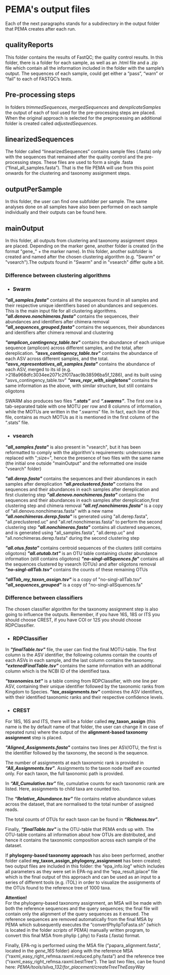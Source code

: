 # PEMA's output files
Each of the next paragraphs stands for a subdirectory in the output folder that PEMA creates after each run.

## qualityReports

This folder contains the results of FastQC; the quality control results. In this folder, there is a folder for each sample, as well as an .html file and a .zip file which contain all the information included in the folder with the sample’s output. The sequences of each sample, could get either a “pass”, “warn” or “fail” to each of FASTQC’s tests. 

## Pre-processing steps
In folders *trimmedSequences*, *mergedSequences* and *dereplicateSamples* the output of each of tool used for the pre-processing steps are placed. When the original approach is selected for the preprocessing an additional folder is created called *adjustedSequences*.

## linearizedSequences

The folder called “linearizedSequences” contains sample files (.fasta) only with the sequences that remained after the quality control and the pre-processing steps. These files are used to form a single .fasta (“final_all_samples.fasta”). That is the file PEMA will use from this point onwards for the clustering and taxonomy assignment steps.

## outputPerSample
In this folder, the user can find one subfolder per sample. The same analyses done on all samples have also been performed on each sample individually and their outputs can be found here.

## mainOutput

In this folder, all outputs from clustering and taxonomy assignment steps are placed. Depending on the marker gene, another folder is created (in the format "gene_" + the marker name). 
In this folder, another subfolder is created and named after the chosen clustering algorithm (e.g. "Swarm" or "vsearch").The outputs found in "Swarm" and in "vsearch" differ quite a bit.

### Difference between clustering algorithms

* ### Swarm 
***"all_samples.fasta"*** contains all the sequences found in all samples and their respective unique identifiers based on abundances and sequences. This is the main input file for all clustering algorithms.
***"all.denovo.nonchimeras.fasta"*** contains the sequences, their abundances and identifiers after chimera removal
***"all_sequences_grouped.fasta"*** contains the sequences, their abundances and identifiers after chimera removal and clustering

***"amplicon_contingency_table.tsv"*** contains the abundance of each unique sequence (amplicon) across different samples, and the total, after dereplication.
***"asvs_contingency_table.tsv"*** contains the abundance of each ASV across different samples, and the total.
***"asvs_representatives_all_samples.fasta"*** contains the abundance of each ASV, merged to its id (e.g. >218a968dfc3034ee2071c2f017aac9b38596ba5f_1286), and its built using "asvs_contingency_table.tsv"
***"asvs_repr_with_singletons"*** contains the same information as the above, with similar structure, but still contains oligotons

SWARM also produces two files ***“.stats”*** and ***“.swarms”***. The first one is a tab-separated table with one MOTU per row and 8 columns of information, while  the MOTUs are written in the “.swarms” file. In fact, each line of this file, contains as much MOTUs as it is mentioned in the first column of the “.stats” file.

* ### vsearch
***"all_samples.fasta"*** is also present in "vsearch", but it has been reformatted to comply with the algorithm's requirements: underscores are replaced with ";size=", hence the presence of two files with the same name (the initial one outside "mainOutput" and the reformatted one inside "vsearch" folder)

***"all.derep.fasta"*** contains the sequences and their abundances in each samples after dereplication
***"all.preclustered.fasta"*** contains the sequences and their abundances in each samples after dereplication and first clustering step
***"all.denovo.nonchimeras.fasta"*** contains the sequences and their abundances in each samples after dereplication,first clustering step and chimera removal
***"all.ref.nonchimeras.fasta"*** is a copy of "all.denovo.nonchimeras.fasta" with a new name
***"all.nonchimeras.derep.fasta"*** is generated using "all.derep.fasta", "all.preclustered.uc" and "all.ref.nonchimeras.fasta" to perform the second clustering step
***"all.nonchimeras.fasta"*** contains all clustered sequences, and is generated using "all_samples.fasta", "all.derep.uc" and "all.nonchimeras.derep.fasta" during the second clustering step

***"all.otus.fasta"*** contains centroid sequences of the clusters (still contains oligotons)
***"all.otutab.txt"*** is an OTU table containing cluster abundance information (still contains oligotons)
***"no-singl-allSquences.fa"*** contains all the sequences clustered by vsearch (OTUs) and after oligotons removal
***"no-singl-allTab.tsv"*** contains the counts of these remaining OTUs

***"allTab_my_taxon_assign.tsv"*** is a copy of "no-singl-allTab.tsv"
***"all_sequences_grouped"*** is a copy of "no-singl-allSquences.fa"

### Difference between classifiers

The chosen classifier algorithm for the taxonomy assignment step is also going to influence the outputs. Remember, if you have 16S, 18S or ITS you should choose CREST, if you have COI or 12S you should choose RDPClassifier. 

* ### RDPClassifier

In ***"finalTable.tsv"*** file, the user can find the final MOTU-table. The first column is the ASV identifier, the following columns contain the counts of each ASVs in each sample, and the last column contains the taxonomy.
***"extenedFinalTable.tsv"*** contains the same information with an additional column which is the NCBI ID of the identified taxa.

***"taxonomies.txt"*** is a table coming from RDPClassifier, with one line per ASV, containing their unique identifier followed by the taxonomic ranks from Kingdom to Species.
***"tax_assignments.tsv"*** combines the ASV identifiers, with their identified taxonomic ranks and their respective confidence levels.


* ### CREST

For 18S, 16S and ITS, there will be a folder called **my_taxon_assign** (this name is the by default name of that folder, the user can change it in case of repeated runs) where the output of the **alignment-based taxonomy assignment** step is placed.

***"Aligned_Assignments.fasta"*** contains two lines per ASV/OTU, the first is the identifier followed by the taxonomy, the second is the sequence.

The number of assignments at each taxonomic rank is provided in ***“All_Assignments.tsv”***. Assignments to the taxon node itself are counted only. For each taxon, the full taxonomic path is provided.

In ***“All_Cumulative.tsv”*** file, cumulative counts for each taxonomic rank are listed. Here, assignments to child taxa are counted too.

The ***“Relative_Abundance.tsv”*** file contains relative abundance values across the dataset, that are normalised to the total number of assigned reads.

The total counts of OTUs for each taxon can be found in ***“Richness.tsv”***. 

Finally, ***“finalTable.tsv"*** is the OTU-table that PEMA ends up with. The OTU-table contains all information about how OTUs are distributed, and hence it contains the taxonomic composition across each sample of the dataset.


If **phylogeny-based taxonomy approach** has also been performed, another folder called **my_taxon_assign_phylogeny_assignment** has been created;  two output files are included in this folder: the “epa_info.log” which includes all parameters as they were set in EPA-ng and the “epa_result.jplace” file which is the final output of this approach and can be used as an input to a series of different tools (e.g. iTOL) in order to visualize the assignments of the OTUs found to the reference tree of 1000 taxa.



**Attention!**
<br/>
For the phylogeny-based taxonomy assignment, an MSA will be made with both the reference sequences and the query sequences; the final file will contain only the alignment of the query sequences as it ensued. The reference sequences are removed automatically from the final MSA by PEMA which subsequently executes the “convertPhylipToFasta.sh” (which is located in the folder *scripts* of PEMA) manually written program, to convert this final MSA from phylip (.phy) to Fasta (.fasta) format. 

Finally, EPA-ng is performed using the MSA file (“papara_alignment.fasta”, located in the *gene_16S* folder) along with the reference MSA (“raxml_easy_right_refmsa.raxml.reduced.phy.fasta”) and the reference tree (“raxml_easy_right_refmsa.raxml.bestTree”). The last two files, can be found here: *PEMA/tools/silva_132/for_placement/createTreeTheEasyWay*
